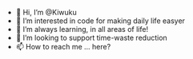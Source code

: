 - 👋 Hi, I’m @Kiwuku
- 👀 I’m interested in code for making daily life easyer
- 🌱 I’m always learning, in all areas of life!
- 💞️ I’m looking to support time-waste reduction
- 📫 How to reach me ... here?

<!---
Kiwuku/Kiwuku is a ✨ special ✨ repository because its `README.md` (this file) appears on your GitHub profile.
You can click the Preview link to take a look at your changes.
--->
